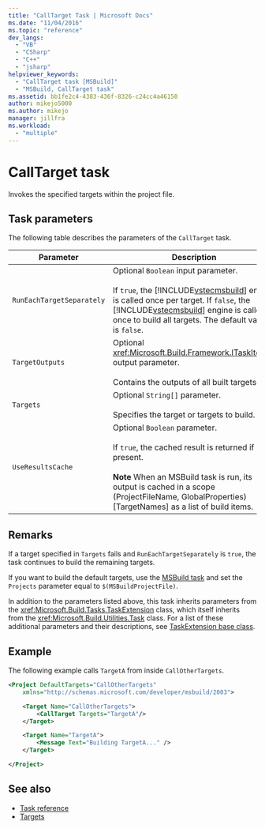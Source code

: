 ```yaml
---
title: "CallTarget Task | Microsoft Docs"
ms.date: "11/04/2016"
ms.topic: "reference"
dev_langs:
  - "VB"
  - "CSharp"
  - "C++"
  - "jsharp"
helpviewer_keywords:
  - "CallTarget task [MSBuild]"
  - "MSBuild, CallTarget task"
ms.assetid: bb1fe2c4-4383-436f-8326-c24cc4a46150
author: mikejo5000
ms.author: mikejo
manager: jillfra
ms.workload:
  - "multiple"
---
```

# CallTarget task
Invokes the specified targets within the project file.

## Task parameters
 The following table describes the parameters of the `CallTarget` task.


| Parameter | Description |
|---------------------------| - |
| `RunEachTargetSeparately` | Optional `Boolean` input parameter.<br /><br /> If `true`, the [!INCLUDE[vstecmsbuild](../extensibility/internals/includes/vstecmsbuild_md.md)] engine is called once per target. If `false`, the [!INCLUDE[vstecmsbuild](../extensibility/internals/includes/vstecmsbuild_md.md)] engine is called once to build all targets. The default value is `false`. |
| `TargetOutputs` | Optional <xref:Microsoft.Build.Framework.ITaskItem>`[]` output parameter.<br /><br /> Contains the outputs of all built targets. |
| `Targets` | Optional `String[]` parameter.<br /><br /> Specifies the target or targets to build. |
| `UseResultsCache` | Optional `Boolean` parameter.<br /><br /> If `true`, the cached result is returned if present.<br /><br /> **Note** When an MSBuild task is run, its output is cached in a scope (ProjectFileName, GlobalProperties)[TargetNames] as a list of build items. |

## Remarks
 If a target specified in `Targets` fails and `RunEachTargetSeparately` is `true`, the task continues to build the remaining targets.

 If you want to build the default targets, use the [MSBuild task](../msbuild/msbuild-task.md) and set the `Projects` parameter equal to `$(MSBuildProjectFile)`.

 In addition to the parameters listed above, this task inherits parameters from the <xref:Microsoft.Build.Tasks.TaskExtension> class, which itself inherits from the <xref:Microsoft.Build.Utilities.Task> class. For a list of these additional parameters and their descriptions, see [TaskExtension base class](../msbuild/taskextension-base-class.md).

## Example
 The following example calls `TargetA` from inside `CallOtherTargets`.

```xml
<Project DefaultTargets="CallOtherTargets"
    xmlns="http://schemas.microsoft.com/developer/msbuild/2003">

    <Target Name="CallOtherTargets">
        <CallTarget Targets="TargetA"/>
    </Target>

    <Target Name="TargetA">
        <Message Text="Building TargetA..." />
    </Target>

</Project>
```

## See also
- [Task reference](../msbuild/msbuild-task-reference.md)
- [Targets](../msbuild/msbuild-targets.md)